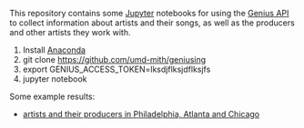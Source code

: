 This repository contains some [Jupyter] notebooks for using the [Genius API] to
collect information about artists and their songs, as well as the producers and
other artists they work with.

1. Install [Anaconda]
2. git clone https://github.com/umd-mith/geniusing
2. export GENIUS_ACCESS_TOKEN=lksdjflksjdflksjfs
3. jupyter notebook

Some example results:

* [artists and their producers in Philadelphia, Atlanta and Chicago](https://umd-mith.github.io/geniusify/graphs/producers/)


[Anaconda]: https://www.continuum.io/downloads
[Jupyter]: http://jupyter.org/ 
[Genius API]: https://docs.genius.com/
